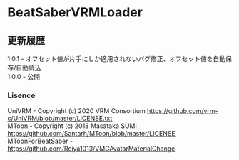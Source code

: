 # BeatSaberVRMLoader

## 更新履歴
1.0.1 - オフセット値が片手にしか適用されないバグ修正、オフセット値を自動保存/自動読込
<br>
1.0.0 - 公開


### Lisence
UniVRM - Copyright (c) 2020 VRM Consortium https://github.com/vrm-c/UniVRM/blob/master/LICENSE.txt
<br>
MToon - Copyright (c) 2018 Masataka SUMI https://github.com/Santarh/MToon/blob/master/LICENSE
<br>
MToonForBeatSaber - https://github.com/Reiya1013/VMCAvatarMaterialChange
